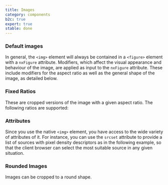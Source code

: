 ```yaml
---
title: Images
category: components
b2c: true
expert: true
stable: done
---
```


### Default images

In general, the `<img>` element will always be contained in a `<figure>` element with a `nxFigure` attribute. Modifiers, which affect the visual appearance and behaviour of the image, are applied as input to the `nxFigure` attribute. These include modifiers for the aspect ratio as well as the general shape of the image, as detailed below.

<!-- example(image-default) -->

### Fixed Ratios

These are cropped versions of the image with a given aspect ratio. The following ratios are supported:

<!-- example(image-fixed-ratios) -->

### Attributes

Since you use the native `<img>` element, you have access to the wide variety of attributes of it. For instance, you can use the `srcset` attribute to provide a list of sources with pixel density descriptors as in the following example, so that the client browser can select the most suitable source in any given situation.

<!-- example(image-attribute) -->

### Rounded Images

Images can be cropped to a round shape.

<!-- example(image-rounded) -->
